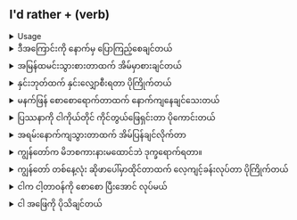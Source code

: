 ## I'd rather + (verb)

<details>
<summary>Usage</summary>
'I'd' သည် 'I had' သို့မဟုတ် 'I would' ဟူသော စကားလုံးများကို ကျုံ့ထားခြင်း ဖြစ်သည်။
၎င်းကို 'အစား' ဟူသော စကားလုံးဖြင့် အသုံးပြုသောအခါ သင်သည် တစ်ခုခုကို လုပ်ချင်သည် သို့မဟုတ် အခြားတစ်ခုထက် ပို၍နှစ်သက်ကြောင်း အကြံပြုနေပါသည်။
'I'd' is a contraction of the words 'I had' or 'I would.'
When using it with the word 'rather' you are suggesting you would like to do or prefer one thing more than another.
</details>

<details>
<summary>ဒီအကြောင်းကို နောက်မှ ပြောကြည့်စေချင်တယ်</summary>
"I'd rather talk about this later."
</details>
<details>
<summary>အမြန်ထမင်းသွားစားတာထက် အိမ်မှာစားချင်တယ်</summary>

"I'd like to eat at home than go get fast food."
</details>
<details>
<summary>နှင်းဘုတ်ထက် နှင်းလျှောစီးရတာ ပိုကြိုက်တယ်</summary>

"I'd rather ski than snowboard."
</details>
<details>
<summary>မနက်ဖြန် စောစောရောက်တာထက် နောက်ကျနေချင်သေးတယ်</summary>

"I'd rather stay late than come in early tomorrow."
</details>
<details>
<summary>ပြဿနာကို ငါကိုယ်တိုင် ကိုင်တွယ်ဖြေရှင်းတာ ပိုကောင်းတယ်</summary>

"I'd rather handle the problem myself."
</details>
<details>
<summary>အရမ်းနောက်ကျသွားတာထက် အိမ်ပြန်ချင်လိုက်တာ</summary>

"I had rather go home than stay out too late."
</details>
<details>
<summary>ကျွန်တော်က မိဘစကားနားမထောင်ဘဲ ဒုက္ခရောက်ရတာ။</summary>

"I had rather listen to my parents or get in trouble."
</details>
<details>
<summary>ကျွန်တော် တစ်နေ့လုံး ဆိုဖာပေါ်မှာထိုင်တာထက် လေ့ကျင့်ခန်းလုပ်တာ ပိုကြိုက်တယ်</summary>

"I would rather exercise than sit on the couch all day."
</details>
<details>
<summary>ငါက ငါ့တာဝန်ကို စောစော ပြီးအောင် လုပ်မယ်</summary>

"I would rather complete my task early."
</details>
<details>
<summary>ငါ အဖြေကို ပိုသိချင်တယ်</summary>

"I would rather know the answer."
</details>
